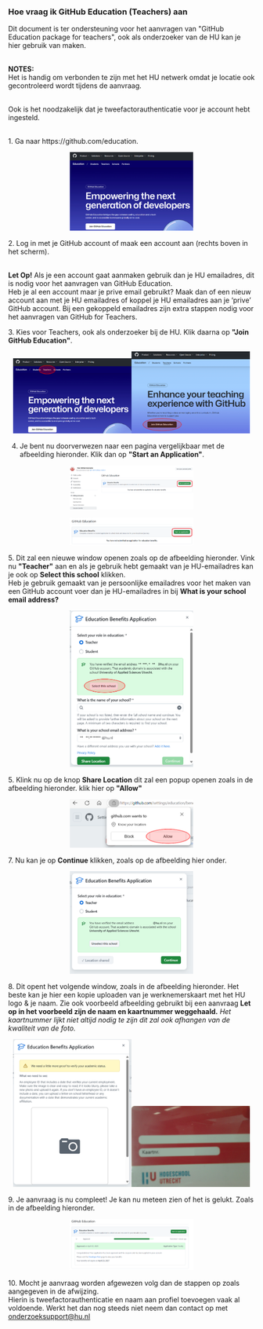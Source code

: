 ### Hoe vraag ik GitHub Education (Teachers) aan
Dit document is ter ondersteuning voor het aanvragen van "GitHub Education package for teachers", ook als onderzoeker van de HU kan je hier gebruik van maken.<p>
<br><strong>NOTES:</strong><br> Het is handig om verbonden te zijn met het HU netwerk omdat je locatie ook gecontroleerd wordt tijdens de aanvraag.<p></p><br> Ook is het noodzakelijk dat je tweefactorauthenticatie voor je account hebt ingesteld. 
</p>
<br>
1. Ga naar https://github.com/education.
   <p align="center"><img width="50%" height="50%" src="https://github.com/uashogeschoolutrecht/.github/blob/main/images/github_ed_img/GitHub_edu_page.png"></p>
2. Log in met je GitHub account of maak een account aan (rechts boven in het scherm).
   <p>
    <br><strong>Let Op!</strong> Als je een account gaat aanmaken gebruik dan je HU emailadres, dit is nodig voor het aanvragen van GitHub Education. 
    <br>Heb je al een account maar je prive email gebruikt? Maak dan of een nieuw account aan met je HU emailadres of koppel je HU emailadres aan je ‘prive’ GitHub account. Bij een gekoppeld emailadres zijn extra stappen nodig voor het aanvragen van GitHub for Teachers.
    </p>
3. Kies voor Teachers, ook als onderzoeker bij de HU. Klik daarna op <strong>"Join GitHub Education"</strong>.<p align="center"><img align="left"><img width="48%" height="48%" src="https://github.com/uashogeschoolutrecht/.github/blob/main/images/github_ed_img/pick_teacher_marked.PNG"></img><img align="right"><img width="48%" height="48%" src="https://github.com/uashogeschoolutrecht/.github/blob/main/images/github_ed_img/teacher_join.PNG"></img></p>

4. Je bent nu doorverwezen naar een pagina vergelijkbaar met de afbeelding hieronder. Klik dan op <strong>"Start an Application"</strong>. 
<p align="center"><img width="50%" height="50%" src="https://github.com/uashogeschoolutrecht/.github/blob/main/images/github_ed_img/apply.png"></p>
<p align="center"><img width="50%" height="50%" src="https://github.com/uashogeschoolutrecht/.github/blob/main/images/github_ed_img/apply2.png"></p>
5. Dit zal een nieuwe window openen zoals op de afbeelding hieronder. Vink nu <strong>"Teacher"</strong> aan en als je gebruik hebt gemaakt van je HU-emailadres kan je ook op <strong>Select this school</strong> klikken.
<br> Heb je gebruik gemaakt van je persoonlijke emailadres voor het maken van een GitHub account voer dan je HU-emailadres in bij <strong>What is your school email address?</strong>
   <p align="center"><img width="50%" height="50%" src="https://github.com/uashogeschoolutrecht/.github/blob/main/images/github_ed_img/apply_popup.PNG"></p>
5. Klink nu op de knop <strong>Share Location</strong> dit zal een popup openen zoals in de afbeelding hieronder. klik hier op  <strong>"Allow"</strong><p align="center"><img width="50%" height="50%" src="https://github.com/uashogeschoolutrecht/.github/blob/main/images/github_ed_img/allow_location_popup.PNG"></p>
7. Nu kan je op <strong> Continue</strong> klikken, zoals op de afbeelding hier onder.<p align="center"><img width="50%" height="50%" src="https://github.com/uashogeschoolutrecht/.github/blob/main/images/github_ed_img/continue_popup.PNG"></p>
8. Dit opent het volgende window, zoals in de afbeelding hieronder. Het beste kan je hier een kopie uploaden van je werknemerskaart met het HU logo & je naam. Zie ook voorbeeld afbeelding gebruikt bij een aanvraag <strong>Let op in het voorbeeld zijn de naam en kaartnummer weggehaald.</strong><em> Het kaartnummer lijkt niet altijd nodig te zijn dit zal ook afhangen  van de kwaliteit van de foto.</em><p align="center"><img align="left"><img width="48%" height="48%" src="https://github.com/uashogeschoolutrecht/.github/blob/main/images/github_ed_img/id_check.png"></img><img align="right"><img width="48%" height="48%" src="https://github.com/uashogeschoolutrecht/.github/blob/main/images/github_ed_img/id_example_image.JPG"></img></p>
9. Je aanvraag is nu compleet! Je kan nu meteen zien of het is gelukt. Zoals in de afbeelding hieronder. <p align="center"><img width="50%" height="50%" src="https://github.com/uashogeschoolutrecht/.github/blob/main/images/github_ed_img/done_2.png"></p> 
10.  Mocht je aanvraag worden afgewezen volg dan de stappen op zoals aangegeven in de afwijzing.<br> Hierin is tweefactorauthenticatie en naam aan profiel toevoegen vaak al voldoende. Werkt het dan nog steeds niet neem dan contact op met <a href="mailto:onderzoeksupport@hu.nl?subject=Probleem%20bij%20aanvraag%20GitHub%20Education">onderzoeksupport@hu.nl</a>